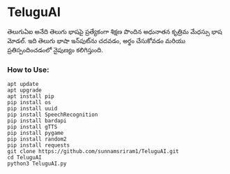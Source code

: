 # TeluguAI
తెలుగుఏఐ అనేది తెలుగు భాషపై ప్రత్యేకంగా శిక్షణ పొందిన అధునాతన కృత్రిమ మేధస్సు భాష మోడల్. ఇది తెలుగు భాషా ఇన్‌పుట్‌ను చదవడం, అర్థం చేసుకోవడం మరియు ప్రతిస్పందించడంలో నైపుణ్యం కలిగిస్తుంది.


### How to Use:

```
apt update
apt upgrade
apt install pip
pip install os
pip install uuid
pip install SpeechRecognition 
pip install bardapi
pip install gTTS
pip install pygame
pip install random2
pip install requests
git clone https://github.com/sunnamsriram1/TeluguAI.git
cd TeluguAI
python3 TeluguAI.py
```
